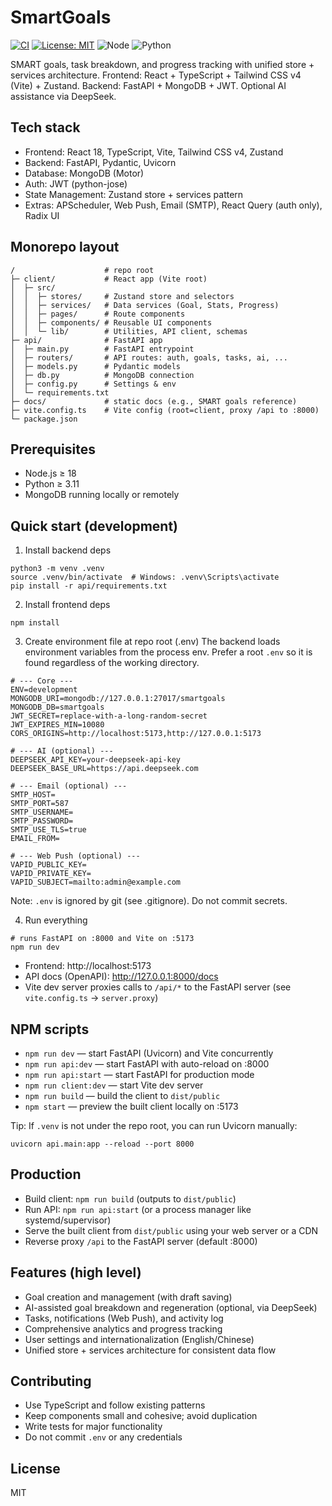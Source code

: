 # SmartGoals
 
[![CI](https://github.com/dawei41468/smartgoals/actions/workflows/ci.yml/badge.svg)](https://github.com/dawei41468/smartgoals/actions/workflows/ci.yml)
[![License: MIT](https://img.shields.io/badge/License-MIT-yellow.svg)](LICENSE)
![Node](https://img.shields.io/badge/node-%3E%3D18-brightgreen)
![Python](https://img.shields.io/badge/python-%3E%3D3.11-blue)

SMART goals, task breakdown, and progress tracking with unified store + services architecture. Frontend: React + TypeScript + Tailwind CSS v4 (Vite) + Zustand. Backend: FastAPI + MongoDB + JWT. Optional AI assistance via DeepSeek.

## Tech stack
- Frontend: React 18, TypeScript, Vite, Tailwind CSS v4, Zustand
- Backend: FastAPI, Pydantic, Uvicorn
- Database: MongoDB (Motor)
- Auth: JWT (python-jose)
- State Management: Zustand store + services pattern
- Extras: APScheduler, Web Push, Email (SMTP), React Query (auth only), Radix UI

## Monorepo layout
```
/                    # repo root
├─ client/           # React app (Vite root)
│  ├─ src/
│  │  ├─ stores/     # Zustand store and selectors
│  │  ├─ services/   # Data services (Goal, Stats, Progress)
│  │  ├─ pages/      # Route components
│  │  ├─ components/ # Reusable UI components
│  │  └─ lib/        # Utilities, API client, schemas
├─ api/              # FastAPI app
│  ├─ main.py        # FastAPI entrypoint
│  ├─ routers/       # API routes: auth, goals, tasks, ai, ...
│  ├─ models.py      # Pydantic models
│  ├─ db.py          # MongoDB connection
│  ├─ config.py      # Settings & env
│  └─ requirements.txt
├─ docs/             # static docs (e.g., SMART goals reference)
├─ vite.config.ts    # Vite config (root=client, proxy /api to :8000)
└─ package.json
```

## Prerequisites
- Node.js ≥ 18
- Python ≥ 3.11
- MongoDB running locally or remotely

## Quick start (development)
1) Install backend deps
```
python3 -m venv .venv
source .venv/bin/activate  # Windows: .venv\Scripts\activate
pip install -r api/requirements.txt
```

2) Install frontend deps
```
npm install
```

3) Create environment file at repo root (.env)
The backend loads environment variables from the process env. Prefer a root `.env` so it is found regardless of the working directory.
```
# --- Core ---
ENV=development
MONGODB_URI=mongodb://127.0.0.1:27017/smartgoals
MONGODB_DB=smartgoals
JWT_SECRET=replace-with-a-long-random-secret
JWT_EXPIRES_MIN=10080
CORS_ORIGINS=http://localhost:5173,http://127.0.0.1:5173

# --- AI (optional) ---
DEEPSEEK_API_KEY=your-deepseek-api-key
DEEPSEEK_BASE_URL=https://api.deepseek.com

# --- Email (optional) ---
SMTP_HOST=
SMTP_PORT=587
SMTP_USERNAME=
SMTP_PASSWORD=
SMTP_USE_TLS=true
EMAIL_FROM=

# --- Web Push (optional) ---
VAPID_PUBLIC_KEY=
VAPID_PRIVATE_KEY=
VAPID_SUBJECT=mailto:admin@example.com
```
Note: `.env` is ignored by git (see .gitignore). Do not commit secrets.

4) Run everything
```
# runs FastAPI on :8000 and Vite on :5173
npm run dev
```
- Frontend: http://localhost:5173
- API docs (OpenAPI): http://127.0.0.1:8000/docs
- Vite dev server proxies calls to `/api/*` to the FastAPI server (see `vite.config.ts` -> `server.proxy`)

## NPM scripts
- `npm run dev` — start FastAPI (Uvicorn) and Vite concurrently
- `npm run api:dev` — start FastAPI with auto-reload on :8000
- `npm run api:start` — start FastAPI for production mode
- `npm run client:dev` — start Vite dev server
- `npm run build` — build the client to `dist/public`
- `npm start` — preview the built client locally on :5173

Tip: If `.venv` is not under the repo root, you can run Uvicorn manually:
```
uvicorn api.main:app --reload --port 8000
```

## Production
- Build client: `npm run build` (outputs to `dist/public`)
- Run API: `npm run api:start` (or a process manager like systemd/supervisor)
- Serve the built client from `dist/public` using your web server or a CDN
- Reverse proxy `/api` to the FastAPI server (default :8000)

## Features (high level)
- Goal creation and management (with draft saving)
- AI-assisted goal breakdown and regeneration (optional, via DeepSeek)
- Tasks, notifications (Web Push), and activity log
- Comprehensive analytics and progress tracking
- User settings and internationalization (English/Chinese)
- Unified store + services architecture for consistent data flow

## Contributing
- Use TypeScript and follow existing patterns
- Keep components small and cohesive; avoid duplication
- Write tests for major functionality
- Do not commit `.env` or any credentials

## License
MIT
